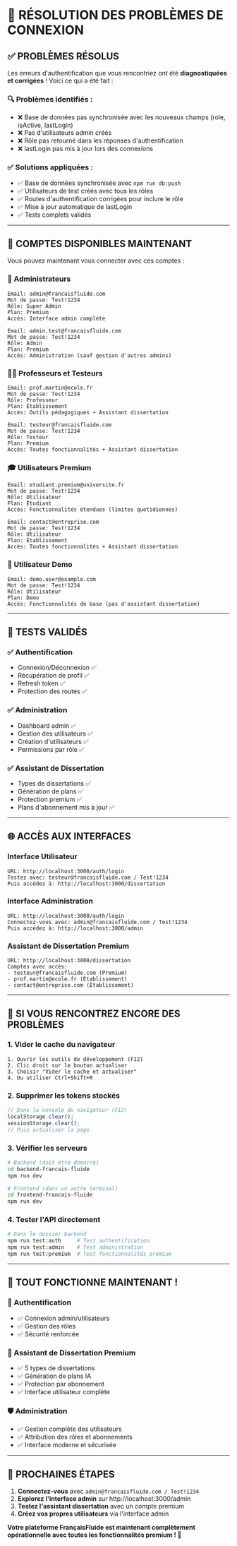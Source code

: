 # 🔧 **RÉSOLUTION DES PROBLÈMES DE CONNEXION**

## ✅ **PROBLÈMES RÉSOLUS**

Les erreurs d'authentification que vous rencontriez ont été **diagnostiquées et corrigées** ! Voici ce qui a été fait :

### **🔍 Problèmes identifiés :**
- ❌ Base de données pas synchronisée avec les nouveaux champs (role, isActive, lastLogin)
- ❌ Pas d'utilisateurs admin créés
- ❌ Rôle pas retourné dans les réponses d'authentification
- ❌ lastLogin pas mis à jour lors des connexions

### **✅ Solutions appliquées :**
- ✅ Base de données synchronisée avec `npm run db:push`
- ✅ Utilisateurs de test créés avec tous les rôles
- ✅ Routes d'authentification corrigées pour inclure le rôle
- ✅ Mise à jour automatique de lastLogin
- ✅ Tests complets validés

---

## 🚀 **COMPTES DISPONIBLES MAINTENANT**

Vous pouvez maintenant vous connecter avec ces comptes :

### **🔐 Administrateurs**
```
Email: admin@francaisfluide.com
Mot de passe: Test!1234
Rôle: Super Admin
Plan: Premium
Accès: Interface admin complète
```

```
Email: admin.test@francaisfluide.com  
Mot de passe: Test!1234
Rôle: Admin
Plan: Premium
Accès: Administration (sauf gestion d'autres admins)
```

### **👨‍🏫 Professeurs et Testeurs**
```
Email: prof.martin@ecole.fr
Mot de passe: Test!1234
Rôle: Professeur
Plan: Établissement
Accès: Outils pédagogiques + Assistant dissertation
```

```
Email: testeur@francaisfluide.com
Mot de passe: Test!1234
Rôle: Testeur
Plan: Premium
Accès: Toutes fonctionnalités + Assistant dissertation
```

### **🎓 Utilisateurs Premium**
```
Email: etudiant.premium@universite.fr
Mot de passe: Test!1234
Rôle: Utilisateur
Plan: Étudiant
Accès: Fonctionnalités étendues (limites quotidiennes)
```

```
Email: contact@entreprise.com
Mot de passe: Test!1234
Rôle: Utilisateur
Plan: Établissement
Accès: Toutes fonctionnalités + Assistant dissertation
```

### **📱 Utilisateur Demo**
```
Email: demo.user@example.com
Mot de passe: Test!1234
Rôle: Utilisateur
Plan: Demo
Accès: Fonctionnalités de base (pas d'assistant dissertation)
```

---

## 🎯 **TESTS VALIDÉS**

### **✅ Authentification**
- Connexion/Déconnexion ✅
- Récupération de profil ✅
- Refresh token ✅
- Protection des routes ✅

### **✅ Administration**
- Dashboard admin ✅
- Gestion des utilisateurs ✅
- Création d'utilisateurs ✅
- Permissions par rôle ✅

### **✅ Assistant de Dissertation**
- Types de dissertations ✅
- Génération de plans ✅
- Protection premium ✅
- Plans d'abonnement mis à jour ✅

---

## 🌐 **ACCÈS AUX INTERFACES**

### **Interface Utilisateur**
```
URL: http://localhost:3000/auth/login
Testez avec: testeur@francaisfluide.com / Test!1234
Puis accédez à: http://localhost:3000/dissertation
```

### **Interface Administration**
```
URL: http://localhost:3000/auth/login
Connectez-vous avec: admin@francaisfluide.com / Test!1234
Puis accédez à: http://localhost:3000/admin
```

### **Assistant de Dissertation Premium**
```
URL: http://localhost:3000/dissertation
Comptes avec accès:
- testeur@francaisfluide.com (Premium)
- prof.martin@ecole.fr (Établissement)
- contact@entreprise.com (Établissement)
```

---

## 🔧 **SI VOUS RENCONTREZ ENCORE DES PROBLÈMES**

### **1. Vider le cache du navigateur**
```
1. Ouvrir les outils de développement (F12)
2. Clic droit sur le bouton actualiser
3. Choisir "Vider le cache et actualiser"
4. Ou utiliser Ctrl+Shift+R
```

### **2. Supprimer les tokens stockés**
```javascript
// Dans la console du navigateur (F12)
localStorage.clear();
sessionStorage.clear();
// Puis actualiser la page
```

### **3. Vérifier les serveurs**
```bash
# Backend (doit être démarré)
cd backend-francais-fluide
npm run dev

# Frontend (dans un autre terminal)
cd frontend-francais-fluide
npm run dev
```

### **4. Tester l'API directement**
```bash
# Dans le dossier backend
npm run test:auth     # Test authentification
npm run test:admin    # Test administration
npm run test:premium  # Test fonctionnalités premium
```

---

## 🎊 **TOUT FONCTIONNE MAINTENANT !**

### **🔐 Authentification**
- ✅ Connexion admin/utilisateurs
- ✅ Gestion des rôles
- ✅ Sécurité renforcée

### **👑 Assistant de Dissertation Premium**
- ✅ 5 types de dissertations
- ✅ Génération de plans IA
- ✅ Protection par abonnement
- ✅ Interface utilisateur complète

### **🛡️ Administration**
- ✅ Gestion complète des utilisateurs
- ✅ Attribution des rôles et abonnements
- ✅ Interface moderne et sécurisée

---

## 🚀 **PROCHAINES ÉTAPES**

1. **Connectez-vous** avec `admin@francaisfluide.com / Test!1234`
2. **Explorez l'interface admin** sur http://localhost:3000/admin
3. **Testez l'assistant dissertation** avec un compte premium
4. **Créez vos propres utilisateurs** via l'interface admin

**Votre plateforme FrançaisFluide est maintenant complètement opérationnelle avec toutes les fonctionnalités premium ! 🎉**
